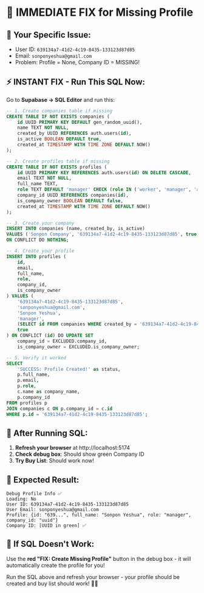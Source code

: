 # 🚨 IMMEDIATE FIX for Missing Profile

## 🎯 **Your Specific Issue:**
- User ID: `639134a7-41d2-4c19-8435-133123d87d85`
- Email: `sonponyeshua@gmail.com` 
- Problem: Profile = None, Company ID = MISSING!

## ⚡ **INSTANT FIX - Run This SQL Now:**

Go to **Supabase → SQL Editor** and run this:

```sql
-- 1. Create companies table if missing
CREATE TABLE IF NOT EXISTS companies (
    id UUID PRIMARY KEY DEFAULT gen_random_uuid(),
    name TEXT NOT NULL,
    created_by UUID REFERENCES auth.users(id),
    is_active BOOLEAN DEFAULT true,
    created_at TIMESTAMP WITH TIME ZONE DEFAULT NOW()
);

-- 2. Create profiles table if missing
CREATE TABLE IF NOT EXISTS profiles (
    id UUID PRIMARY KEY REFERENCES auth.users(id) ON DELETE CASCADE,
    email TEXT NOT NULL,
    full_name TEXT,
    role TEXT DEFAULT 'manager' CHECK (role IN ('worker', 'manager', 'admin')),
    company_id UUID REFERENCES companies(id),
    is_company_owner BOOLEAN DEFAULT false,
    created_at TIMESTAMP WITH TIME ZONE DEFAULT NOW()
);

-- 3. Create your company
INSERT INTO companies (name, created_by, is_active)
VALUES ('Sonpon Company', '639134a7-41d2-4c19-8435-133123d87d85', true)
ON CONFLICT DO NOTHING;

-- 4. Create your profile
INSERT INTO profiles (
    id,
    email,
    full_name,
    role,
    company_id,
    is_company_owner
) VALUES (
    '639134a7-41d2-4c19-8435-133123d87d85',
    'sonponyeshua@gmail.com',
    'Sonpon Yeshua',
    'manager',
    (SELECT id FROM companies WHERE created_by = '639134a7-41d2-4c19-8435-133123d87d85'),
    true
) ON CONFLICT (id) DO UPDATE SET
    company_id = EXCLUDED.company_id,
    is_company_owner = EXCLUDED.is_company_owner;

-- 5. Verify it worked
SELECT 
    'SUCCESS: Profile Created!' as status,
    p.full_name,
    p.email,
    p.role,
    c.name as company_name,
    p.company_id
FROM profiles p
JOIN companies c ON p.company_id = c.id
WHERE p.id = '639134a7-41d2-4c19-8435-133123d87d85';
```

## 🔄 **After Running SQL:**

1. **Refresh your browser** at http://localhost:5174
2. **Check debug box**: Should show green Company ID
3. **Try Buy List**: Should work now!

## 🎯 **Expected Result:**
```
Debug Profile Info ✅
Loading: No
User ID: 639134a7-41d2-4c19-8435-133123d87d85
User Email: sonponyeshua@gmail.com  
Profile: {id: "639...", full_name: "Sonpon Yeshua", role: "manager", company_id: "uuid"}
Company ID: [UUID in green] ✅
```

## 🚨 **If SQL Doesn't Work:**

Use the **red "FIX: Create Missing Profile"** button in the debug box - it will automatically create the profile for you!

Run the SQL above and refresh your browser - your profile should be created and buy list should work! 🎯✨